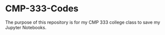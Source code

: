 # CMP-333-Codes
The purpose of this repository is for my CMP 333 college class to save my Jupyter Notebooks.

